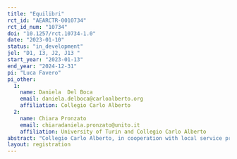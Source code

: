 ```yaml
---
title: "Equilibri"
rct_id: "AEARCTR-0010734"
rct_id_num: "10734"
doi: "10.1257/rct.10734-1.0"
date: "2023-01-10"
status: "in_development"
jel: "D1, I3, J2, J13 "
start_year: "2023-01-13"
end_year: "2024-12-31"
pi: "Luca Favero"
pi_other:
  1:
    name: Daniela  Del Boca
    email: daniela.delboca@carloalberto.org
    affiliation: Collegio Carlo Alberto
  2:
    name: Chiara Pronzato
    email: chiaradaniela.pronzato@unito.it
    affiliation: University of Turin and Collegio Carlo Alberto
abstract: "Collegio Carlo Alberto, in cooperation with local service providers, will evaluate a program assigning case workers to support study mothers in their participation to the labour market. Case workers will guide mothers in their labour supply choices, providing information on the availability of dedicated services aimed at work-family reconciliation and the provision of education for their children. This study will focus on mothers who volunteer to enrol in the program. We will randomize women into a treated and a control group. The treated group will be asked to meet with case workers who will guide them on their labour supply choices and promote work-family reconciliation and education services. Women in the control group will have access to some support services but will not be guided by case workers. This study will compare of effect of the support of case workers, and usage of support services, on a set of outcomes such as labour market decisions of women, participation in activities, family members' human capital accumulation, mother well-being, use of time and children development."
layout: registration
---
```


